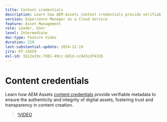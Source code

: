 ```yaml
---
title: Content credentials
description: Learn how AEM Assets content credentials provide verifiable metadata to ensure the authenticity and integrity of digital assets.
version: Experience Manager as a Cloud Service
feature: Asset Management
role: Leader, User
level: Intermediate
doc-type: Feature Video
duration: 229
last-substantial-update: 2024-12-19
jira: KT-15659
exl-id: 1b12e19c-7d01-49cc-b81d-cc843cd7432b
---
```


# Content credentials

Learn how AEM Assets [content credentials](https://experienceleague.adobe.com/en/docs/experience-manager-cloud-service/content/assets/assets-view/content-credentials) provide verifiable metadata to ensure the authenticity and integrity of digital assets, fostering trust and transparency in content creation.

>[!VIDEO](https://video.tv.adobe.com/v/3441700/?learn=on&enablevpops)
